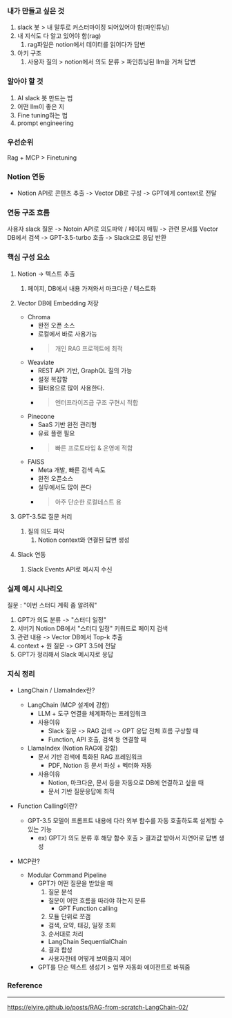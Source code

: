 ### 내가 만들고 싶은 것
1. slack 봇 > 내 말투로 커스터마이징 되어있어야 함(파인튜닝)
2. 내 지식도 다 알고 있어야 함(rag)
   1. rag파일은 notion에서 데이터를 읽어다가 답변
3. 아키 구조
   1. 사용자 질의 > notion에서 의도 분류 > 파인튜닝된 llm을 거쳐 답변


### 알아야 할 것
1. AI slack 봇 만드는 법
2. 어떤 llm이 좋은 지
3. Fine tuning하는 법
4. prompt engineering


### 우선순위
Rag + MCP > Finetuning


### Notion 연동
- Notion API로 콘텐츠 추출 -> Vector DB로 구성 -> GPT에게 context로 전달


### 연동 구조 흐름
사용자 slack 질문 -> Notoin API로 의도파악 / 페이지 매핑 -> 관련 문서를 Vector DB에서 검색 -> GPT-3.5-turbo 호출 -> Slack으로 응답 반환

### 핵심 구성 요소
1. Notion -> 텍스트 추출
   1. 페이지, DB에서 내용 가져와서 마크다운 / 텍스트화

2. Vector DB에 Embedding 저장
    - Chroma
      - 완전 오픈 소스
      - 로컬에서 바로 사용가능
      - > 개인 RAG 프로젝트에 최적
    - Weaviate
      - REST API 기반, GraphQL 질의 가능
      - 설정 복잡함
      - 필터용으로 많이 사용한다.
      - > 엔터프라이즈급 구조 구현시 적합
    - Pinecone
      - SaaS 기반 완전 관리형
      - 유료 플랜 필요
      - > 빠른 프로토타입 & 운영에 적합
    - FAISS
      - Meta 개발, 빠른 검색 속도
      - 완전 오픈소스
      - 실무에서도 많이 쓴다
      - > 아주 단순한 로컬테스트 용

3. GPT-3.5로 질문 처리
   1. 질의 의도 파악
      1. Notion context와 연결된 답변 생성

4. Slack 연동
   1. Slack Events API로 메시지 수신


### 실제 예시 시나리오
질문 : "이번 스터디 계획 좀 알려줘"

1. GPT가 의도 분류 -> "스터디 일정"
2. 서버기 Notion DB에서 "스터디 일정" 키워드로 페이지 검색
3. 관련 내용 -> Vector DB에서 Top-k 추출
4. context + 원 질문 -> GPT 3.5에 전달
5. GPT가 정리해서 Slack 메시지로 응답

### 지식 정리
- LangChain / LlamaIndex란?
  - LangChain (MCP 설계에 강함)
    - LLM + 도구 연결을 체계화하는 프레임워크
    - 사용이유
      - Slack 질문 -> RAG 검색 -> GPT 응답 전체 흐름 구상할 때
      - Function, API 호출, 검색 등 연결할 때
  - LlamaIndex (Notion RAG에 강함)
    - 문서 기반 검색에 특화된 RAG 프레임워크
      - PDF, Notion 등 문서 파싱 + 벡터화 자동
    - 사용이유
      - Notion, 마크다운, 문서 등을 자동으로 DB에 연결하고 싶을 때
      - 문서 기반 질문응답에 최적

- Function Calling이란?
  - GPT-3.5 모델이 프롬프트 내용에 다라 외부 함수를 자동 호출하도록 설계할 수 있는 기능
    - ex) GPT가 의도 분류 후 해당 함수 호출 > 결과값 받아서 자연어로 답변 생성
  
- MCP란?
  - Modular Command Pipeline
    - GPT가 어떤 질문을 받았을 때
      1. 질문 분석  
        - 질문이 어떤 흐름을 따라야 하는지 분류
          - GPT Function calling  
      2. 모듈 단위로 쪼갬
        - 검색, 요약, 태깅, 일정 조회
      3. 순서대로 처리
        - LangChain SequentialChain
      4. 결과 합성
        - 사용자한테 어떻게 보여줄지 제어
    - GPT를 단순 텍스트 생성기 > 업무 자동화 에이전트로 바꿔줌
  

### Reference
---
https://elyire.github.io/posts/RAG-from-scratch-LangChain-02/
